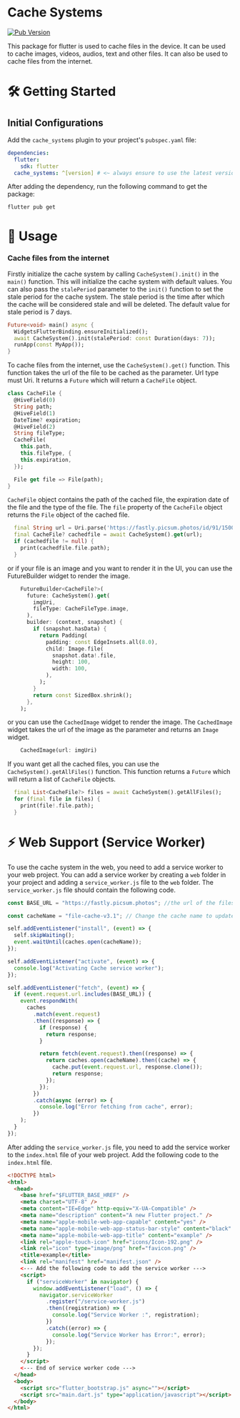 # Cache Systems
[![Pub Version](https://img.shields.io/pub/v/cache_systems)](https://pub.dev/packages/cache_systems)

This package for flutter is used to cache files in the device. It can be used to cache images, videos, audios, text and other files. It can also be used to cache files from the internet.
<br>
# 🛠 Getting Started


## Initial Configurations

Add the `cache_systems` plugin to your project's `pubspec.yaml` file:

```yaml
dependencies:
  flutter:
    sdk: flutter
  cache_systems: ^[version] # <~ always ensure to use the latest version
```

After adding the dependency, run the following command to get the package:

```bash
flutter pub get
```

# 📝 Usage

### Cache files from the internet

Firstly initialize the cache system by calling `CacheSystem().init()` in the `main()` function. This will initialize the cache system with default values. You can also pass the `stalePeriod` parameter to the `init()` function to set the stale period for the cache system. The stale period is the time after which the cache will be considered stale and will be deleted. The default value for stale period is 7 days.

```dart
Future<void> main() async {
  WidgetsFlutterBinding.ensureInitialized();
  await CacheSystem().init(stalePeriod: const Duration(days: 7));
  runApp(const MyApp());
}
```

To cache files from the internet, use the `CacheSystem().get()` function. This function takes the url of the file to be cached as the parameter. Url type must Uri. It returns a `Future` which will return a `CacheFile` object.

```dart
class CacheFile {
  @HiveField(0)
  String path;
  @HiveField(1)
  DateTime? expiration;
  @HiveField(2)
  String fileType;
  CacheFile(
    this.path,
    this.fileType, {
    this.expiration,
  });

  File get file => File(path);
}
```

`CacheFile` object contains the path of the cached file, the expiration date of the file and the type of the file. The `file` property of the `CacheFile` object returns the `File` object of the cached file.

```dart
  final String url = Uri.parse('https://fastly.picsum.photos/id/91/1500/1500.jpg?hmac=gFLcWG7TwMqsOm5ZizQJNJ2tYsENkSQdMMmNNp8Avvs');
  final CacheFile? cachedfile = await CacheSystem().get(url);
  if (cachedfile != null) {
    print(cachedfile.file.path);
  }
```

or if your file is an image and you want to render it in the UI, you can use the FutureBuilder widget to render the image.

```dart
    FutureBuilder<CacheFile?>(
      future: CacheSystem().get(
        imgUri,
        fileType: CacheFileType.image,
      ),
      builder: (context, snapshot) {
        if (snapshot.hasData) {
          return Padding(
            padding: const EdgeInsets.all(8.0),
            child: Image.file(
              snapshot.data!.file,
              height: 100,
              width: 100,
            ),
          );
        }
        return const SizedBox.shrink();
      },
    );
```

or you can use the `CachedImage` widget to render the image. The `CachedImage` widget takes the url of the image as the parameter and returns an `Image` widget.

```dart
    CachedImage(url: imgUri)
```

If you want get all the cached files, you can use the `CacheSystem().getAllFiles()` function. This function returns a `Future` which will return a list of `CacheFile` objects.

```dart
  final List<CacheFile?> files = await CacheSystem().getAllFiles();
  for (final file in files) {
    print(file!.file.path);
  }
```

# ⚡️ Web Support (Service Worker)

To use the cache system in the web, you need to add a service worker to your web project. You can add a service worker by creating a `web` folder in your project and adding a `service_worker.js` file to the `web` folder. The `service_worker.js` file should contain the following code.

```javascript
const BASE_URL = "https://fastly.picsum.photos"; //the url of the files you want to cache

const cacheName = "file-cache-v3.1"; // Change the cache name to update the cache

self.addEventListener("install", (event) => {
  self.skipWaiting();
  event.waitUntil(caches.open(cacheName));
});

self.addEventListener("activate", (event) => {
  console.log("Activating Cache service worker");
});

self.addEventListener("fetch", (event) => {
  if (event.request.url.includes(BASE_URL)) {
    event.respondWith(
      caches
        .match(event.request)
        .then((response) => {
          if (response) {
            return response;
          }

          return fetch(event.request).then((response) => {
            return caches.open(cacheName).then((cache) => {
              cache.put(event.request.url, response.clone());
              return response;
            });
          });
        })
        .catch(async (error) => {
          console.log("Error fetching from cache", error);
        })
    );
  }
});
```

After adding the `service_worker.js` file, you need to add the service worker to the `index.html` file of your web project. Add the following code to the `index.html` file.

```html
<!DOCTYPE html>
<html>
  <head>
    <base href="$FLUTTER_BASE_HREF" />
    <meta charset="UTF-8" />
    <meta content="IE=Edge" http-equiv="X-UA-Compatible" />
    <meta name="description" content="A new Flutter project." />
    <meta name="apple-mobile-web-app-capable" content="yes" />
    <meta name="apple-mobile-web-app-status-bar-style" content="black" />
    <meta name="apple-mobile-web-app-title" content="example" />
    <link rel="apple-touch-icon" href="icons/Icon-192.png" />
    <link rel="icon" type="image/png" href="favicon.png" />
    <title>example</title>
    <link rel="manifest" href="manifest.json" />
    <--- Add the following code to add the service worker --->
    <script>
      if ("serviceWorker" in navigator) {
        window.addEventListener("load", () => {
          navigator.serviceWorker
            .register("/service-worker.js")
            .then((registration) => {
              console.log("Service Worker :", registration);
            })
            .catch((error) => {
              console.log("Service Worker has Error:", error);
            });
        });
      }
    </script>
    <--- End of service worker code --->
  </head>
  <body>
    <script src="flutter_bootstrap.js" async=""></script>
    <script src="main.dart.js" type="application/javascript"></script>
  </body>
</html>
```
